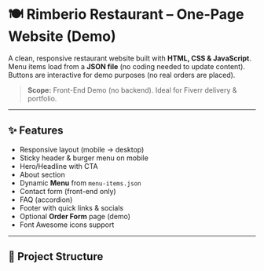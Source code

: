 # 🍽️ Rimberio Restaurant – One-Page Website (Demo)

A clean, responsive restaurant website built with **HTML, CSS & JavaScript**.  
Menu items load from a **JSON file** (no coding needed to update content).  
Buttons are interactive for demo purposes (no real orders are placed).

> **Scope:** Front-End Demo (no backend). Ideal for Fiverr delivery & portfolio.

---

## ✨ Features

- Responsive layout (mobile → desktop)
- Sticky header & burger menu on mobile
- Hero/Headline with CTA
- About section
- Dynamic **Menu** from `menu-items.json`
- Contact form (front-end only)
- FAQ (accordion)
- Footer with quick links & socials
- Optional **Order Form** page (demo)
- Font Awesome icons support

---

## 🧱 Project Structure

